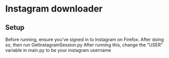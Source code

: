# Instagram downloader

## Setup
Before running, ensure you've signed in to Instagram on Firefox. After doing so, then run GetInstagramSession.py
After running this, change the "USER" variable in main.py to be your instagram username